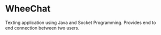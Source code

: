 # WheeChat
Texting application using Java and Socket Programming. Provides end to end connection between two users.

